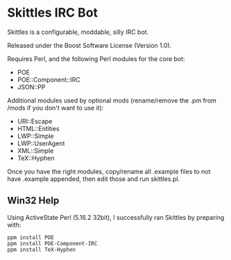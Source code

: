 Skittles IRC Bot
================

Skittles is a configurable, moddable, silly IRC bot.

Released under the Boost Software License (Version 1.0).

Requires Perl, and the following Perl modules for the core bot:

* POE
* POE::Component::IRC
* JSON::PP

Additional modules used by optional mods (rename/remove the .pm from /mods if you don't want to use it):

* URI::Escape
* HTML::Entities
* LWP::Simple
* LWP::UserAgent
* XML::Simple
* TeX::Hyphen

Once you have the right modules, copy/rename all .example files to not have .example appended, then
edit those and run skittles.pl.

Win32 Help
----------

Using ActiveState Perl (5.16.2 32bit), I successfully ran Skittles by preparing with:

    ppm install POE
    ppm install POE-Component-IRC
    ppm install TeX-Hyphen
